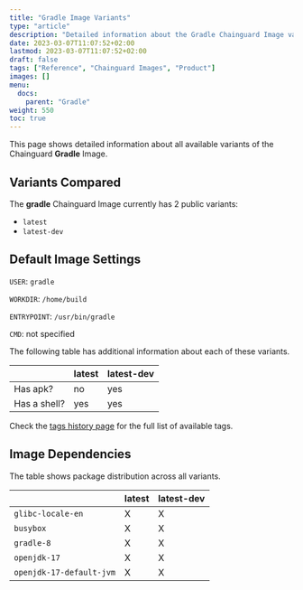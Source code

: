 ```yaml
---
title: "Gradle Image Variants"
type: "article"
description: "Detailed information about the Gradle Chainguard Image variants"
date: 2023-03-07T11:07:52+02:00
lastmod: 2023-03-07T11:07:52+02:00
draft: false
tags: ["Reference", "Chainguard Images", "Product"]
images: []
menu:
  docs:
    parent: "Gradle"
weight: 550
toc: true
---
```


This page shows detailed information about all available variants of the Chainguard **Gradle** Image.

## Variants Compared
The **gradle** Chainguard Image currently has 2 public variants: 

- `latest`
- `latest-dev`

## Default Image Settings
`USER`:		`gradle`

`WORKDIR`:	`/home/build`

`ENTRYPOINT`:	`/usr/bin/gradle`

`CMD`:		not specified

The following table has additional information about each of these variants.

|              | latest | latest-dev |
|--------------|--------|------------|
| Has apk?     | no     | yes        |
| Has a shell? | yes    | yes        |

Check the [tags history page](/chainguard/chainguard-images/reference/gradle/tags_history/) for the full list of available tags.
## Image Dependencies
The table shows package distribution across all variants.

|                          | latest | latest-dev |
|--------------------------|--------|------------|
| `glibc-locale-en`        | X      | X          |
| `busybox`                | X      | X          |
| `gradle-8`               | X      | X          |
| `openjdk-17`             | X      | X          |
| `openjdk-17-default-jvm` | X      | X          |
